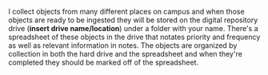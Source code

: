 I collect objects from many different places on campus and when those
objects are ready to be ingested they will be stored on the digital
repository drive (**insert drive name/location**) under a folder with
your name. There's a spreadsheet of these objects in the drive that
notates priority and frequency as well as relevant information in notes.
The objects are organized by collection in both the hard drive and the
spreadsheet and when they're completed they should be marked off of the
spreadsheet.

